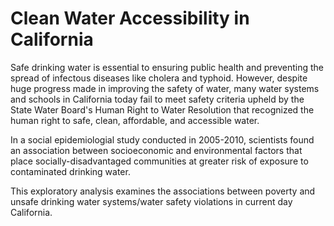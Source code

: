 # Clean Water Accessibility in California

Safe drinking water is essential to ensuring public health and preventing the spread of infectous diseases like cholera and typhoid. However, despite huge progress made in improving the safety of water, many water systems and schools in California today fail to meet safety criteria upheld by the State Water Board's Human Right to Water Resolution that recognized the human right to safe, clean, affordable, and accessible water.

In a social epidemiologial study conducted in 2005-2010, scientists found an association between socioeconomic and environmental factors that place socially-disadvantaged communities at greater risk of exposure to contaminated drinking water. 

This exploratory analysis examines the associations between poverty and unsafe drinking water systems/water safety violations in current day California.

